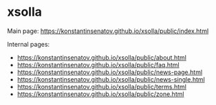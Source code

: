 # xsolla
Main page: https://konstantinsenatov.github.io/xsolla/public/index.html

Internal pages:
  - https://konstantinsenatov.github.io/xsolla/public/about.html
  - https://konstantinsenatov.github.io/xsolla/public/faq.html
  - https://konstantinsenatov.github.io/xsolla/public/news-page.html
  - https://konstantinsenatov.github.io/xsolla/public/news-single.html
  - https://konstantinsenatov.github.io/xsolla/public/terms.html
  - https://konstantinsenatov.github.io/xsolla/public/zone.html
